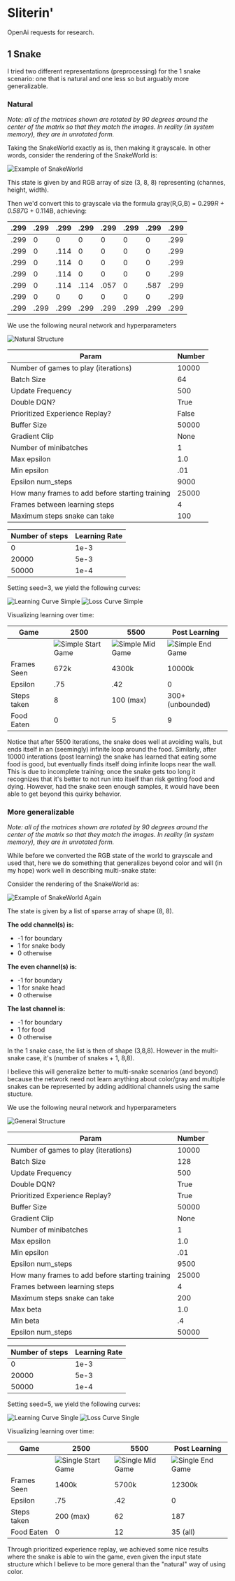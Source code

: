 # Sliterin'
OpenAi requests for research.

<!---
## Visualization
The snake is blue: (0,0,255), but its head is slighly darker (0,0,127).
The barrier is red: (255,0,0)
The food is green: (0,255,0)

![Example of SnakeWorld](./media/example.jpg)
--->

## 1 Snake

I tried two different representations (preprocessing) for the 1 snake scenario: one that is natural and one less so but arguably more generalizable.

### Natural
*Note: all of the matrices shown are rotated by 90 degrees around the center of the matrix so that they match the images. In reality (in system memory), they are in unrotated form.*

Taking the SnakeWorld exactly as is, then making it grayscale. In other words, consider the rendering of the SnakeWorld is:

![Example of SnakeWorld](./media/example.jpg) 

This state is given by and RGB array of size (3, 8, 8) representing (channes, height, width).

<!---
|255|255|255|255|255|255|255|255|
|--|--|--|--|--|--|--|--|
|255|0 |0 |0 |0 |0 |0 |255|
|255|0 |0 |0 |0 |0 |0 |255|
|255|0 |0 |0 |0 |0 |0 |255|
|255|0 |0 |0 |0 |0 |0 |255|
|255|0 |0 |0 |0 |0 |0 |255|
|255|0 |0 |0 |0 |0 |0 |255|
|255|255|255|255|255|255|255|255|

|0|0|0|0|0|0|0|0|
|--|--|--|--|--|--|--|--|
|0|0 |0 |0 |0 |0 |0 |0|
|0|0 |0 |0 |0 |0 |0 |0|
|0|0 |0 |0 |0 |0 |0 |0|
|0|0 |0 |0 |0 |0 |0 |0|
|0|0 |0 |0 |0 |0 |255 |0|
|0|0 |0 |0 |0 |0 |0 |0|
|0|0|0|0|0|0|0|0|

|0|0|0|0|0|0|0|0|
|--|--|--|--|--|--|--|--|
|0|0 |0 |0 |0 |0 |0 |0|
|0|0 |255 |0 |0 |0 |0 |0|
|0|0 |255 |0 |0 |0 |0 |0|
|0|0 |255 |0 |0 |0 |0 |0|
|0|0 |255 |255 |127 |0 |0 |0|
|0|0 |0 |0 |0 |0 |0 |0|
|0|0|0|0|0|0|0|0|
--->

Then we'd convert this to grayscale via the formula gray(R,G,B) = 0.299*R + 0.587*G + 0.114B, achieving:

|.299|.299|.299|.299|.299|.299|.299|.299|
|--|--|--|--|--|--|--|--|
|.299|0 |0 |0 |0 |0 |0 |.299|
|.299|0 |.114 |0 |0 |0 |0 |.299|
|.299|0 |.114 |0 |0 |0 |0 |.299|
|.299|0 |.114 |0 |0 |0 |0 |.299|
|.299|0 |.114 |.114 |.057 |0 |.587 |.299|
|.299|0 |0 |0 |0 |0 |0 |.299|
|.299|.299|.299|.299|.299|.299|.299|.299|

We use the following neural network and hyperparameters

![Natural Structure](./media/simple.png) 

|Param																				    	| Number|
|---------------------------------------------------|-------|
|Number of games to play (iterations)				        |  10000|
|Batch Size 																	      |  64   |
|Update Frequency 																	|  500  |
|Double DQN? 																			  |  True |
|Prioritized Experience Replay?     							  |  False|
|Buffer Size																				|  50000|
|Gradient Clip																			|  None |
|Number of minibatches															|  1    |
|Max epsilon																				|  1.0  |
|Min epsilon																				|  .01  |
|Epsilon num_steps																	|  9000 |
|How many frames to add before starting training		|  25000|
|Frames between learning steps 											|  4    |
|Maximum steps snake can take												|  100  |

|Number of steps    																| Learning Rate|
|---------------------------------------------------|--------------|
| 0	   																							|	1e-3	       |
| 20000																							|	5e-3	       |
| 50000																							|	1e-4	       |

Setting seed=3, we yield the following curves:

![Learning Curve Simple](./media/learning_curves_simple.png)
![Loss Curve Simple](./media/loss_curve_simple.png)

Visualizing learning over time:

| Game        | 2500 | 5500  | Post Learning|   
|-------------|------|-------|--------------|
| |![Simple Start Game](./media/simple_game_2500_epoch_10500.gif)|![Simple Mid Game](./media/simple_game_5500_epoch_67590.gif)|![Simple End Game](./media/simple_game_end_max_cap_300.gif)|
| Frames Seen | 672k | 4300k | 10000k		    |
| Epsilon     | .75  | .42   | 0 			      | 
| Steps taken | 8    | 100 (max) | 300+ (unbounded)	|
| Food Eaten  | 0    | 5     | 9   			    |

Notice that after 5500 iterations, the snake does well at avoiding walls, but ends itself in an (seemingly) infinite loop around the food.
Similarly, after 10000 interations (post learning) the snake has learned that eating some food is good, but eventually finds itself doing infinite loops near the wall.
This is due to incomplete training; once the snake gets too long it recognizes that it's better to not run into itself than risk getting food and dying.
However, had the snake seen enough samples, it would have been able to get beyond this quirky behavior.


















### More generalizable
*Note: all of the matrices shown are rotated by 90 degrees around the center of the matrix so that they match the images. In reality (in system memory), they are in unrotated form.*

While before we converted the RGB state of the world to grayscale and used that, here we do something that generalizes beyond color and will (in my hope) work well in describing multi-snake state:

Consider the rendering of the SnakeWorld as:

![Example of SnakeWorld Again](./media/example.jpg) 

The state is given by a list of sparse array of shape (8, 8).

**The odd channel(s) is:**  
  * -1 for boundary
  * 1 for snake body
  * 0 otherwise

**The even channel(s) is:**  
  * -1 for boundary
  * 1 for snake head
  * 0 otherwise

**The last channel is:**  
  * -1 for boundary
  * 1 for food
  * 0 otherwise
  
In the 1 snake case, the list is then of shape (3,8,8). However in the multi-snake case, it's (number of snakes + 1, 8,8).

I believe this will generalize better to multi-snake scenarios (and beyond) because the network need not learn anything about color/gray and
multiple snakes can be represented by adding additional channels using the same stucture.


We use the following neural network and hyperparameters

![General Structure](./media/single.png) 

|Param																				    	| Number|
|---------------------------------------------------|-------|
|Number of games to play (iterations)				        |  10000|
|Batch Size 																	      |  128  |
|Update Frequency 																	|  500  |
|Double DQN? 																			  |  True |
|Prioritized Experience Replay?     							  |  True |
|Buffer Size																				|  50000|
|Gradient Clip																			|  None |
|Number of minibatches															|  1    |
|Max epsilon																				|  1.0  |
|Min epsilon																				|  .01  |
|Epsilon num_steps																	|  9500 |
|How many frames to add before starting training		|  25000|
|Frames between learning steps 											|  4    |
|Maximum steps snake can take												|  200  |
|Max beta   																				|  1.0  |
|Min beta	    																			|  .4   |
|Epsilon num_steps																	| 50000 |

|Number of steps    																| Learning Rate|
|---------------------------------------------------|--------------|
| 0	   																							|	1e-3	       |
| 20000																							|	5e-3	       |
| 50000																							|	1e-4	       |

Setting seed=5, we yield the following curves:

![Learning Curve Single](./media/learning_curves_single.png)
![Loss Curve Single](./media/loss_curve_single.png)

Visualizing learning over time:

| Game        | 2500 | 5500  | Post Learning|   
|-------------|------|-------|--------------|
| |![Single Start Game](./media/single_game_2500_epoch_11000.gif)|![Single Mid Game](./media/single_game_5500_epoch_45090.gif)|![Single End Game](./media/single_game_end_max_cap_300.gif)|
| Frames Seen | 1400k | 5700k | 12300k		    |
| Epsilon     | .75  | .42   | 0 			      | 
| Steps taken | 200 (max)    | 62 | 187	|
| Food Eaten  | 0    | 12     | 35 (all) |

Through prioritized experience replay, we achieved some nice results where the snake is able to win the game, even given the input state structure which I believe to be more general than the "natural" way of using color.




